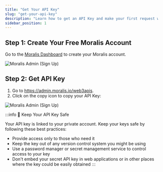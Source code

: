 ```yaml
---
title: "Get Your API Key"
slug: "get-your-api-key"
description: "Learn how to get an API Key and make your first request with the Moralis API."
sidebar_position: 1
---
```


## Step 1: Create Your Free Moralis Account

Go to the <a href="https://admin.moralis.io/register" target="_blank">Moralis Dashboard</a> to create your Moralis account.

![Moralis Admin (Sign Up)](/img/content/d8b5b3d-Screen_Shot_2022-10-24_at_14.45.21.png)

## Step 2: Get API Key

1. Go to <https://admin.moralis.io/web3apis>.
2. Click on the copy icon to copy your API Key:

![Moralis Admin (Sign Up)](/img/content/1de1f4d-Screen_Shot_2022-10-24_at_14.49.31.png)

:::info
📘 Keep Your API Key Safe

Your API key is linked to your private account. Keep your keys safe by following these best practices:

- Provide access only to those who need it
- Keep the key out of any version control system you might be using
- Use a password manager or secret management service to control access to your key
- Don't embed your secret API key in web applications or in other places where the key could be easily obtained
:::